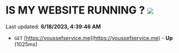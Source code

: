 # IS MY WEBSITE RUNNING ? [![](https://img.shields.io/static/v1?label=Sponsor&message=%E2%9D%A4&logo=GitHub&color=%23fe8e86)](https://github.com/sponsors/<username>)

Last updated: **6/18/2023, 4:39:46 AM**

- `GET` [https://youssefservice.me](https://youssefservice.me) - **Up** (1025ms)

